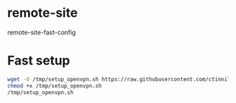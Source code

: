 # remote-site
remote-site-fast-config

# Fast setup

```sh
wget -O /tmp/setup_openvpn.sh https://raw.githubusercontent.com/ctinnil/remote-site/refs/heads/main/setup_openvpn.sh
chmod +x /tmp/setup_openvpn.sh
/tmp/setup_openvpn.sh
